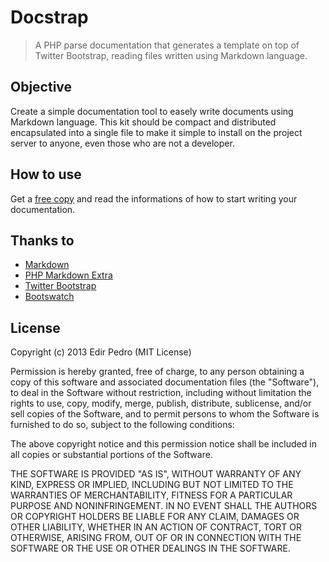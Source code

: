 Docstrap
==================================================

> A PHP parse documentation that generates a template on top of Twitter Bootstrap, reading files written using Markdown language.


Objective
--------------------------------------------------

Create a simple documentation tool to easely write documents using Markdown language. This kit should be compact and distributed encapsulated into a single file to make it simple to install on the project server to anyone, even those who are not a developer.


How to use
--------------------------------------------------

Get a [free copy](http://hub.edirpedro.com/docstrap) and read the informations of how to start writing your documentation.


Thanks to
--------------------------------------------------

- [Markdown](http://en.wikipedia.org/wiki/Markdown)
- [PHP Markdown Extra](http://michelf.ca/projects/php-markdown/extra/)
- [Twitter Bootstrap](http://twitter.github.com/bootstrap)
- [Bootswatch](http://bootswatch.com)


License
--------------------------------------------------

Copyright (c) 2013 Edir Pedro (MIT License)

Permission is hereby granted, free of charge, to any person obtaining a copy of this software and associated documentation files (the "Software"), to deal in the Software without restriction, including without limitation the rights to use, copy, modify, merge, publish, distribute, sublicense, and/or sell copies of the Software, and to permit persons to whom the Software is furnished to do so, subject to the following conditions:

The above copyright notice and this permission notice shall be included in all copies or substantial portions of the Software.

THE SOFTWARE IS PROVIDED "AS IS", WITHOUT WARRANTY OF ANY KIND, EXPRESS OR IMPLIED, INCLUDING BUT NOT LIMITED TO THE WARRANTIES OF MERCHANTABILITY, FITNESS FOR A PARTICULAR PURPOSE AND NONINFRINGEMENT. IN NO EVENT SHALL THE AUTHORS OR COPYRIGHT HOLDERS BE LIABLE FOR ANY CLAIM, DAMAGES OR OTHER LIABILITY, WHETHER IN AN ACTION OF CONTRACT, TORT OR OTHERWISE, ARISING FROM, OUT OF OR IN CONNECTION WITH THE SOFTWARE OR THE USE OR OTHER DEALINGS IN THE SOFTWARE.

